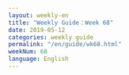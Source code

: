 ```yaml
---
layout: weekly-en
title: "Weekly Guide：Week 68"
date: 2019-05-12
categories: weekly guide
permalink: "/en/guide/wk68.html"
weekNum: 68
language: English
---
```

